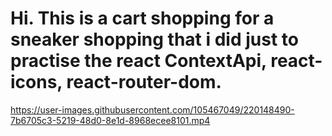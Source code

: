 # Hi. This is a cart shopping for a sneaker shopping that i did just to practise the react ContextApi, react-icons, react-router-dom.

https://user-images.githubusercontent.com/105467049/220148490-7b6705c3-5219-48d0-8e1d-8968ecee8101.mp4
